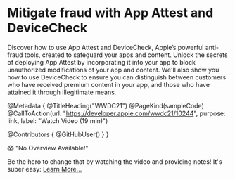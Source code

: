 # Mitigate fraud with App Attest and DeviceCheck

Discover how to use App Attest and DeviceCheck, Apple’s powerful anti-fraud tools, created to safeguard your apps and content. Unlock the secrets of deploying App Attest by incorporating it into your app to block unauthorized modifications of your app and content. We'll also show you how to use DeviceCheck to ensure you can distinguish between customers who have received premium content in your app, and those who have attained it through illegitimate means.

@Metadata {
   @TitleHeading("WWDC21")
   @PageKind(sampleCode)
   @CallToAction(url: "https://developer.apple.com/wwdc21/10244", purpose: link, label: "Watch Video (19 min)")

   @Contributors {
      @GitHubUser(<replace this with your GitHub handle>)
   }
}

😱 "No Overview Available!"

Be the hero to change that by watching the video and providing notes! It's super easy:
 [Learn More…](https://wwdcnotes.github.io/WWDCNotes/documentation/wwdcnotes/contributing)

